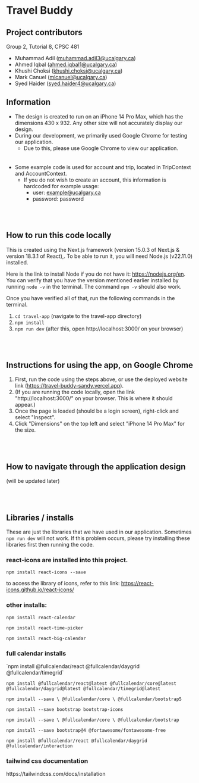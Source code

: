 # Travel Buddy

## Project contributors
Group 2, Tutorial 8, CPSC 481
- Muhammad Adil (muhammad.adil3@ucalgary.ca)
- Ahmed Iqbal (ahmed.iqbal1@ucalgary.ca)
- Khushi Choksi (khushi.choksi@ucalgary.ca)
- Mark Canuel (mlcanuel@ucalgary.ca)
- Syed Haider (syed.haider4@ucalgary.ca)


## Information
* The design is created to run on an iPhone 14 Pro Max, which has the dimensions 430 x 932. Any other size will not accurately display our design.
* During our development, we primarily used Google Chrome for testing our application.
  * Due to this, please use Google Chrome to view our application.  
<br/><br/>
* Some example code is used for account and trip, located in TripContext and AccountContext.
  * If you do not wish to create an account, this information is hardcoded for example usage:
    * user: example@ucalgary.ca
    * password: password


<br/><br/>
## How to run this code locally
This is created using the Next.js framework (version 15.0.3 of Next.js & version 18.3.1 of React),. To be able to run it, you will need Node.js (v22.11.0) installed.

Here is the link to install Node if you do not have it: https://nodejs.org/en. You can verify that you have the version mentioned earlier installed by running `node -v` in the terminal. The command `npm -v` should also work. 

Once you have verified all of that, run the following commands in the terminal. 
1. `cd travel-app`              (navigate to the travel-app directory)
2. `npm install`
3. `npm run dev`                (after this, open http://localhost:3000/ on your browser)


<br/><br/>
## Instructions for using the app, on Google Chrome

1. First, run the code using the steps above, or use the deployed website link (https://travel-buddy-sandy.vercel.app).
2. (If you are running the code locally, open the link "http://localhost:3000/" on your browser. This is where it should appear.)
3. Once the page is loaded (should be a login screen), right-click and select "Inspect".
4. Click "Dimensions" on the top left and select "iPhone 14 Pro Max" for the size.


<br/><br/>
## How to navigate through the application design
(will be updated later)






<br/><br/>
## Libraries / installs
These are just the libraries that we have used in our application. Sometimes `npm run dev` will not work. If this problem occurs, please try installing these libraries first then running the code.
### react-icons are installed into this project.

<p>
 
`npm install react-icons --save`
 
to access the library of icons, refer to this link: https://react-icons.github.io/react-icons/
</p>

### other installs:

<p>

`npm install react-calendar`

`npm install react-time-picker`

`npm install react-big-calendar`

</p>

### full calendar installs

<p>
`npm install @fullcalendar/react @fullcalendar/daygrid @fullcalendar/timegrid`

`npm install @fullcalendar/react@latest @fullcalendar/core@latest @fullcalendar/daygrid@latest @fullcalendar/timegrid@latest`

`npm install --save \
 @fullcalendar/core \
 @fullcalendar/bootstrap5`

`npm install --save bootstrap bootstrap-icons`

`npm install --save \
 @fullcalendar/core \
 @fullcalendar/bootstrap`

`npm install --save bootstrap@4 @fortawesome/fontawesome-free`

`npm install @fullcalendar/react @fullcalendar/daygrid @fullcalendar/interaction`

</p>

### tailwind css documentation

<p>https://tailwindcss.com/docs/installation</p>
